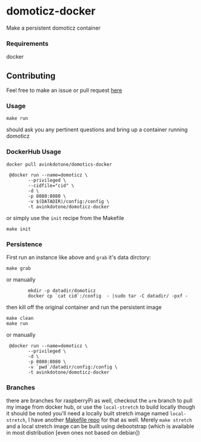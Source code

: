 # domoticz-docker
Make a persistent domoticz container

### Requirements

docker

## Contributing

Feel free to make an issue or pull request [here](https://github.com/avinkdotone/domoticz-docker)

### Usage

`make run`

should ask you any pertinent questions and bring up a container running domoticz

### DockerHub Usage

```
docker pull avinkdotone/domotics-docker
````

```
 @docker run --name=domoticz \
        --privileged \
        --cidfile="cid" \
        -d \
        -p 8080:8080 \
        -v $(DATADIR)/config:/config \
        -t avinkdotone/domoticz-docker
```

or simply use the `init` recipe from  the Makefile

```
make init
```

### Persistence

First run an instance like above and `grab` it's data dirctory:

```
make grab
```

or manually

```
        mkdir -p datadir/domoticz
        docker cp `cat cid`:/config  - |sudo tar -C datadir/ -pxf -
```

then kill off the original container and run the persistent image

```
make clean
make run
```

or manually

```
 @docker run --name=domoticz \
        --privileged \
        -d \
        -p 8080:8080 \
        -v `pwd`/datadir/config:/config \
        -t avinkdotone/domoticz-docker
```

### Branches

there are branches for raspberryPi as well, checkout the `arm` branch to pull my image from docker hub, or use the `local-stretch` to build 
locally though it should be noted you'll need a locally built stretch image named `local-stretch`, I have another [Makefile 
repo](https://github.com/avinkdotone/local-debian) for that as  well.  Merely `make stretch` and a local stretch image can be built using 
debootstrap (which is available in most distribution [even ones not based on debian])
